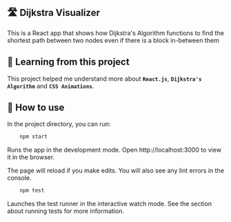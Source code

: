 ## 🛣️ Dijkstra Visualizer
This is a React app that shows how Dijkstra's Algorithm functions to find the shortest path between two nodes even if there is a block in-between them

## 📰 Learning from this project
This project helped me understand more about **`React.js`**, **`Dijkstra's Algorithm`** and **`CSS Animations`**.

## 📝 How to use

In the project directory, you can run:
```groovy
    npm start
```
Runs the app in the development mode.
Open http://localhost:3000 to view it in the browser.

The page will reload if you make edits.
You will also see any lint errors in the console.
```groovy
    npm test
```

Launches the test runner in the interactive watch mode.
See the section about running tests for more information.
